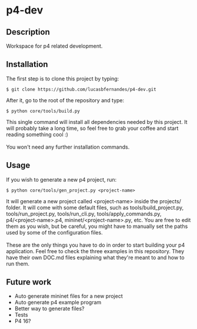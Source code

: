 # p4-dev

## Description

Workspace for p4 related development.

## Installation

The first step is to clone this project by typing:

    $ git clone https://github.com/lucasbfernandes/p4-dev.git

After it, go to the root of the repository and type:

    $ python core/tools/build.py

This single command will install all dependencies needed by this project. It will probably take a long time, so feel free to grab your coffee and start reading something cool :)
<br>
<br>
You won't need any further installation commands.

## Usage

If you wish to generate a new p4 project, run:

    $ python core/tools/gen_project.py <project-name>

It will generate a new project called \<project-name> inside the projects/ folder. It will come with some default files, such as tools/build_project.py, tools/run_project.py, tools/run_cli.py, tools/apply_commands.py, p4/\<project-name>.p4, mininet/\<project-name>.py, etc. You are free to edit them as you wish, but be careful, you might have to manually set the paths used by some of the configuration files.
<br>
<br>
These are the only things you have to do in order to start building your p4 application. Feel free to check the three examples in this repository. They have their own DOC.md files explaining what they're meant to and how to run them.

## Future work

* Auto generate mininet files for a new project
* Auto generate p4 example program
* Better way to generate files?
* Tests
* P4 16?
